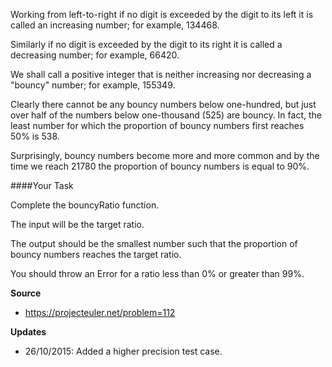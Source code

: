 Working from left-to-right if no digit is exceeded by the digit to its left it is called an increasing number; for example, 134468.

Similarly if no digit is exceeded by the digit to its right it is called a decreasing number; for example, 66420.

We shall call a positive integer that is neither increasing nor decreasing a "bouncy" number; for example, 155349.

Clearly there cannot be any bouncy numbers below one-hundred, but just over half of the numbers below one-thousand (525) are bouncy. In fact, the least number for which the proportion of bouncy numbers first reaches 50% is 538.

Surprisingly, bouncy numbers become more and more common and by the time we reach 21780 the proportion of bouncy numbers is equal to 90%.

####Your Task

Complete the bouncyRatio function.

The input will be the target ratio.

The output should be the smallest number such that the proportion of bouncy numbers reaches the target ratio.

You should throw an Error for a ratio less than 0% or greater than 99%.

**Source**

  - https://projecteuler.net/problem=112
  
**Updates**

  - 26/10/2015: Added a higher precision test case.

